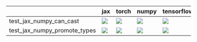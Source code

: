 |                              | jax                                                                                                                                                                                | torch                                                                                                                                                                                  | numpy                                                                                                                                                                                  | tensorflow                                                                                                                                                                             |
|:-----------------------------|:-----------------------------------------------------------------------------------------------------------------------------------------------------------------------------------|:---------------------------------------------------------------------------------------------------------------------------------------------------------------------------------------|:---------------------------------------------------------------------------------------------------------------------------------------------------------------------------------------|:---------------------------------------------------------------------------------------------------------------------------------------------------------------------------------------|
| test_jax_numpy_can_cast      | <a href="null" rel="noopener noreferrer" target="_blank"><img src=https://img.shields.io/badge/-success-success></a>                                                               | <a href="https://github.com/unifyai/ivy/actions/runs/3713254496/jobs/6295722545" rel="noopener noreferrer" target="_blank"><img src=https://img.shields.io/badge/-success-success></a> | <a href="https://github.com/unifyai/ivy/actions/runs/3713254496/jobs/6295725222" rel="noopener noreferrer" target="_blank"><img src=https://img.shields.io/badge/-success-success></a> | <a href="https://github.com/unifyai/ivy/actions/runs/3739227661/jobs/6346184605" rel="noopener noreferrer" target="_blank"><img src=https://img.shields.io/badge/-success-success></a> |
| test_jax_numpy_promote_types | <a href="https://github.com/unifyai/ivy/actions/runs/3689426676/jobs/6245366847" rel="noopener noreferrer" target="_blank"><img src=https://img.shields.io/badge/-failure-red></a> | <a href="https://github.com/unifyai/ivy/actions/runs/3730147739/jobs/6326858905" rel="noopener noreferrer" target="_blank"><img src=https://img.shields.io/badge/-success-success></a> | <a href="https://github.com/unifyai/ivy/actions/runs/3689426676/jobs/6245366847" rel="noopener noreferrer" target="_blank"><img src=https://img.shields.io/badge/-failure-red></a>     | <a href="https://github.com/unifyai/ivy/actions/runs/3689426676/jobs/6245366847" rel="noopener noreferrer" target="_blank"><img src=https://img.shields.io/badge/-failure-red></a>     |